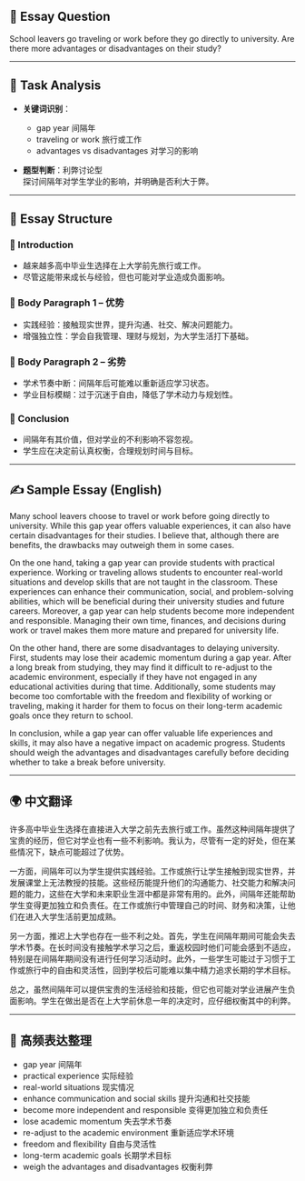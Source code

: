 ## 📌 Essay Question

School leavers go traveling or work before they go directly to university. Are there more advantages or disadvantages on their study?

---

## 🧠 Task Analysis

- **关键词识别**：
  - gap year 间隔年
  - traveling or work 旅行或工作
  - advantages vs disadvantages 对学习的影响

- **题型判断**：利弊讨论型  
  探讨间隔年对学生学业的影响，并明确是否利大于弊。

---

## 🧱 Essay Structure

### 🔹 Introduction
- 越来越多高中毕业生选择在上大学前先旅行或工作。
- 尽管这能带来成长与经验，但也可能对学业造成负面影响。

### 🔹 Body Paragraph 1 – 优势
- 实践经验：接触现实世界，提升沟通、社交、解决问题能力。
- 增强独立性：学会自我管理、理财与规划，为大学生活打下基础。

### 🔹 Body Paragraph 2 – 劣势
- 学术节奏中断：间隔年后可能难以重新适应学习状态。
- 学业目标模糊：过于沉迷于自由，降低了学术动力与规划性。

### 🔹 Conclusion
- 间隔年有其价值，但对学业的不利影响不容忽视。
- 学生应在决定前认真权衡，合理规划时间与目标。

---

## ✍️ Sample Essay (English)

Many school leavers choose to travel or work before going directly to university. While this gap year offers valuable experiences, it can also have certain disadvantages for their studies. I believe that, although there are benefits, the drawbacks may outweigh them in some cases.

On the one hand, taking a gap year can provide students with practical experience. Working or traveling allows students to encounter real-world situations and develop skills that are not taught in the classroom. These experiences can enhance their communication, social, and problem-solving abilities, which will be beneficial during their university studies and future careers. Moreover, a gap year can help students become more independent and responsible. Managing their own time, finances, and decisions during work or travel makes them more mature and prepared for university life.

On the other hand, there are some disadvantages to delaying university. First, students may lose their academic momentum during a gap year. After a long break from studying, they may find it difficult to re-adjust to the academic environment, especially if they have not engaged in any educational activities during that time. Additionally, some students may become too comfortable with the freedom and flexibility of working or traveling, making it harder for them to focus on their long-term academic goals once they return to school.

In conclusion, while a gap year can offer valuable life experiences and skills, it may also have a negative impact on academic progress. Students should weigh the advantages and disadvantages carefully before deciding whether to take a break before university.

---

## 🌍 中文翻译

许多高中毕业生选择在直接进入大学之前先去旅行或工作。虽然这种间隔年提供了宝贵的经历，但它对学业也有一些不利影响。我认为，尽管有一定的好处，但在某些情况下，缺点可能超过了优势。

一方面，间隔年可以为学生提供实践经验。工作或旅行让学生接触到现实世界，并发展课堂上无法教授的技能。这些经历能提升他们的沟通能力、社交能力和解决问题的能力，这些在大学和未来职业生涯中都是非常有用的。此外，间隔年还能帮助学生变得更加独立和负责任。在工作或旅行中管理自己的时间、财务和决策，让他们在进入大学生活前更加成熟。

另一方面，推迟上大学也存在一些不利之处。首先，学生在间隔年期间可能会失去学术节奏。在长时间没有接触学术学习之后，重返校园时他们可能会感到不适应，特别是在间隔年期间没有进行任何学习活动时。此外，一些学生可能过于习惯于工作或旅行中的自由和灵活性，回到学校后可能难以集中精力追求长期的学术目标。

总之，虽然间隔年可以提供宝贵的生活经验和技能，但它也可能对学业进展产生负面影响。学生在做出是否在上大学前休息一年的决定时，应仔细权衡其中的利弊。

---

## 🧾 高频表达整理

- gap year 间隔年  
- practical experience 实际经验  
- real-world situations 现实情况  
- enhance communication and social skills 提升沟通和社交技能  
- become more independent and responsible 变得更加独立和负责任  
- lose academic momentum 失去学术节奏  
- re-adjust to the academic environment 重新适应学术环境  
- freedom and flexibility 自由与灵活性  
- long-term academic goals 长期学术目标  
- weigh the advantages and disadvantages 权衡利弊  
